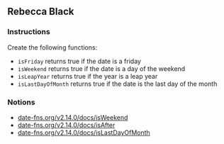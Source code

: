 ## Rebecca Black

### Instructions

Create the following functions:

- `isFriday` returns true if the date is a friday
- `isWeekend` returns true if the date is a day of the weekend
- `isLeapYear` returns true if the year is a leap year
- `isLastDayOfMonth` returns true if the date is the last day of the month

### Notions

- [date-fns.org/v2.14.0/docs/isWeekend](https://date-fns.org/v2.14.0/docs/isWeekend)
- [date-fns.org/v2.14.0/docs/isAfter](https://date-fns.org/v2.14.0/docs/isAfter)
- [date-fns.org/v2.14.0/docs/isLastDayOfMonth](https://date-fns.org/v2.14.0/docs/isLastDayOfMonth)
